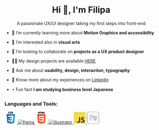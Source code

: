 <h1 align="center">Hi 👋, I'm Filipa</h1>
<p align="center">A passionate UX/UI designer taking my first steps into front-end</p>





- 🌱 I’m currently learning more about **Motion Graphics and accessibility**

- 👀 I’m interested also in **visual arts**
  
- 💞️ I’m looking to collaborate on **projects as a UX product designer**

- 👨‍💻 My design projects are available [HERE](https://filiparoque.webflow.io)

- 💬 Ask me about **usability, design, interaction, typography**

- 📄 Know more about my experiences on [Linkedin](https://www.linkedin.com/in/roque-filipa/)

- ⚡ Fun fact **I am studying business level Japanese**



<h3 align="left">Languages and Tools:</h3>
<p align="left"> <a href="https://www.w3schools.com/css/" target="_blank" rel="noreferrer"> <img src="https://raw.githubusercontent.com/devicons/devicon/master/icons/css3/css3-original-wordmark.svg" alt="css3" width="40" height="40"/> </a> <a href="https://www.figma.com/" target="_blank" rel="noreferrer"> <img src="https://www.vectorlogo.zone/logos/figma/figma-icon.svg" alt="figma" width="40" height="40"/> </a> <a href="https://www.w3.org/html/" target="_blank" rel="noreferrer"> <img src="https://raw.githubusercontent.com/devicons/devicon/master/icons/html5/html5-original-wordmark.svg" alt="html5" width="40" height="40"/> </a> <a href="https://www.adobe.com/in/products/illustrator.html" target="_blank" rel="noreferrer"> <img src="https://www.vectorlogo.zone/logos/adobe_illustrator/adobe_illustrator-icon.svg" alt="illustrator" width="40" height="40"/> </a> <a href="https://developer.mozilla.org/en-US/docs/Web/JavaScript" target="_blank" rel="noreferrer"> <img src="https://raw.githubusercontent.com/devicons/devicon/master/icons/javascript/javascript-original.svg" alt="javascript" width="40" height="40"/> </a> <a href="https://www.photoshop.com/en" target="_blank" rel="noreferrer"> <img src="https://raw.githubusercontent.com/devicons/devicon/master/icons/photoshop/photoshop-line.svg" alt="photoshop" width="40" height="40"/> </a> </p>


<!---
filiparoque/filiparoque is a ✨ special ✨ repository because its `README.md` (this file) appears on your GitHub profile.
You can click the Preview link to take a look at your changes.
--->
